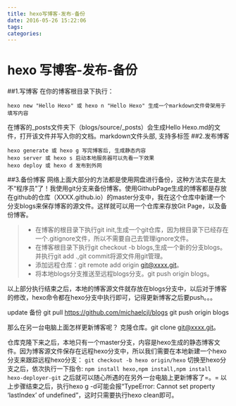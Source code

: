 ```yaml
---
title: hexo写博客-发布-备份
date: 2016-05-26 15:22:06
tags:
categories:
---
```

# hexo 写博客-发布-备份

##1.写博客
在你的博客根目录下执行：

    hexo new "Hello Hexo" 或 hexo n "Hello Hexo" 生成一个markdown文件骨架用于填写内容
    
在博客的_posts文件夹下（blogs/source/_posts）会生成Hello Hexo.md的文件，打开该文件并写入你的文档。markdown文件头部, 支持多标签
##2.发布博客
```
hexo generate 或 hexo g 写完博客后, 生成静态内容
hexo server 或 hexo s 启动本地服务器可以先看一下效果
hexo deploy 或 hexo d 发布到外网
```
##3.备份博客
网络上面大部分的方法都是使用网盘进行备份，这种方法实在是太不“程序员”了！我使用git分支来备份博客。使用GithubPage生成的博客都是存放在github的仓库（XXXX.github.io）的master分支中，我在这个仓库中新建一个分支blogs来保存博客的源文件。这样就可以用一个仓库来存放Git Page，以及备份博客。

> *  在博客的根目录下执行git init,生成一个git仓库，因为根目录下已经存在一个.gitignore文件，所以不需要自己去管理ignore文件。
> *  在博客根目录下执行git checkout -b blogs,生成一个新的分支blogs。并执行git add .,git commit将源文件用git管理。
> *  添加远程仓库：git remote add origin git@xxxx.git。
> *  将本地blogs分支推送至远程blogs分支。git push origin blogs。

以上部分执行结束之后，本地的博客源文件就存放在blogs分支中，以后对于博客的修改，hexo命令都在hexo分支中执行即可，记得更新博客之后要push。。。

update 备份
git pull https://github.com/michaelcjl/blogs
git push origin blogs


那么在另一台电脑上面怎样更新博客呢？
克隆仓库。git clone git@xxxx.git。

仓库克隆下来之后，本地只有一个master分支，内容是hexo生成的静态博客文件。因为博客源文件保存在远程hexo分支中，所以我们需要在本地新建一个hexo分支来跟踪远程hexo分支：
`git checkout -b hexo origin/hexo`
 切换至hexo分支之后，依次执行一下指令:
 `npm install hexo,npm install,npm install hexo-deployer-git`
之后就可以随心所遇的在另外一台电脑上更新博客了=。=
以上步骤结束之后，执行hexo g -d可能会报“TypeError: Cannot set property ‘lastIndex’ of undefined”，这时只需要执行hexo clean即可。

